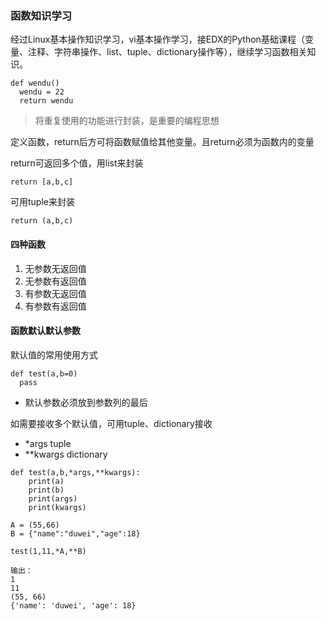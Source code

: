 ### 函数知识学习

经过Linux基本操作知识学习，vi基本操作学习，接EDX的Python基础课程（变量、注释、字符串操作、list、tuple、dictionary操作等），继续学习函数相关知识。

```
def wendu()
  wendu = 22
  return wendu
```
> 将重复使用的功能进行封装，是重要的编程思想

定义函数，return后方可将函数赋值给其他变量。且return必须为函数内的变量

return可返回多个值，用list来封装

```return [a,b,c]```

可用tuple来封装

```return (a,b,c)```

#### 四种函数
1. 无参数无返回值
2. 无参数有返回值
3. 有参数无返回值
4. 有参数有返回值

#### 函数默认默认参数

默认值的常用使用方式
```
def test(a,b=0)
  pass
```
  
* 默认参数必须放到参数列的最后

如需要接收多个默认值，可用tuple、dictionary接收
* *args tuple
* **kwargs dictionary

```
def test(a,b,*args,**kwargs):
    print(a)
    print(b)
    print(args)
    print(kwargs)

A = (55,66)
B = {"name":"duwei","age":18}

test(1,11,*A,**B)

输出：
1
11
(55, 66)
{'name': 'duwei', 'age': 18}
```


